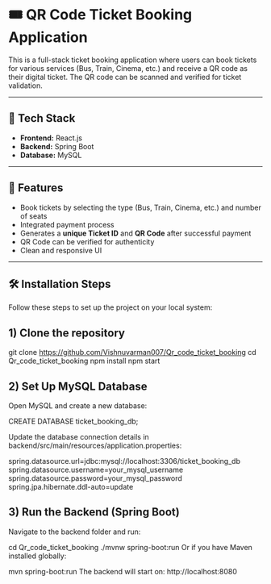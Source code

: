 # 🎟️ QR Code Ticket Booking Application

This is a full-stack ticket booking application where users can book tickets for various services (Bus, Train, Cinema, etc.) and receive a QR code as their digital ticket. The QR code can be scanned and verified for ticket validation.

---

## 🚀 Tech Stack

- **Frontend:** React.js  
- **Backend:** Spring Boot  
- **Database:** MySQL  

---

## 📱 Features

- Book tickets by selecting the type (Bus, Train, Cinema, etc.) and number of seats  
- Integrated payment process  
- Generates a **unique Ticket ID** and **QR Code** after successful payment  
- QR Code can be verified for authenticity  
- Clean and responsive UI  

---

## 🛠️ Installation Steps

Follow these steps to set up the project on your local system:

## 1) Clone the repository

git clone https://github.com/Vishnuvarman007/Qr_code_ticket_booking
cd Qr_code_ticket_booking
npm install
npm start



## 2) Set Up MySQL Database
Open MySQL and create a new database:

CREATE DATABASE ticket_booking_db;

Update the database connection details in backend/src/main/resources/application.properties:

spring.datasource.url=jdbc:mysql://localhost:3306/ticket_booking_db
spring.datasource.username=your_mysql_username
spring.datasource.password=your_mysql_password
spring.jpa.hibernate.ddl-auto=update


## 3) Run the Backend (Spring Boot)
Navigate to the backend folder and run:

cd Qr_code_ticket_booking
./mvnw spring-boot:run
        Or 
if you have Maven installed globally:

mvn spring-boot:run
The backend will start on: http://localhost:8080